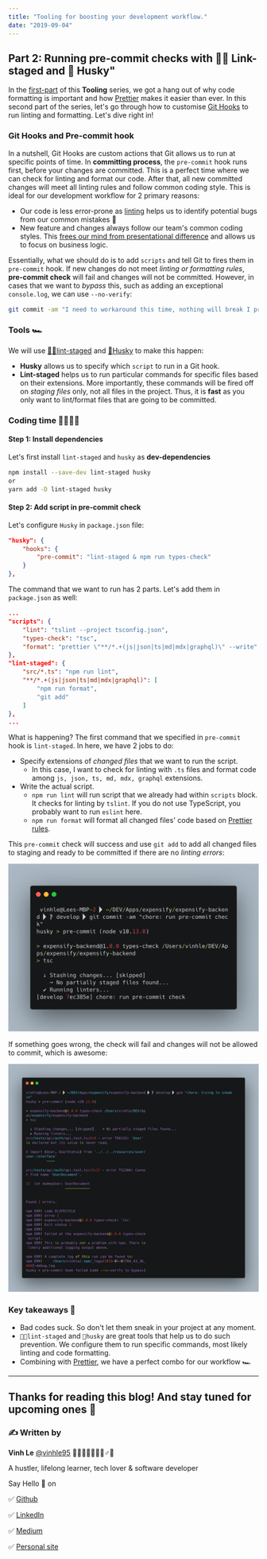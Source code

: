 ```yaml
---
title: "Tooling for boosting your development workflow."
date: "2019-09-04"
---
```

## Part 2: Running pre-commit checks with 🚫💩 Link-staged and 🐶 Husky"
In the [first-part](https://medium.com/shot-code/tooling-for-boosting-your-development-workflow-d663f7f5fd82) of this **Tooling** series, we got a hang out of why code formatting is important and how [Prettier](https://prettier.io/) makes it easier than ever. In this second part of the series, let's go through how to customise [Git Hooks](https://git-scm.com/book/en/v2/Customizing-Git-Git-Hooks) to run linting and formatting. Let's dive right in!

### Git Hooks and Pre-commit hook
In a nutshell, Git Hooks are custom actions that Git allows us to run at specific points of time. In **committing process**, the `pre-commit` hook runs first, before your changes are committed. This is a perfect time where we can check for linting and format our code. After that, all new committed changes will meet all linting rules and follow common coding style. This is ideal for our development workflow for 2 primary reasons:
* Our code is less error-prone as [linting](https://en.wikipedia.org/wiki/Lint_%28software%29) helps us to identify potential bugs from our common mistakes 🐛
* New feature and changes always follow our team's common coding styles. This [frees our mind from presentational difference](https://medium.com/shot-code/tooling-for-boosting-your-development-workflow-d663f7f5fd82) and allows us to focus on business logic.

Essentially, what we should do is to add `scripts` and tell Git to fires them in `pre-commit` hook. If new changes do not meet *linting or formatting rules*, **pre-commit check** will fail and changes will not be committed. However, in cases that we want to *bypass* this, such as adding an exceptional `console.log`, we can use `--no-verify`:
```bash
git commit -am "I need to workaround this time, nothing will break I promise" --no-verify
```

### Tools 🏎
We will use [🚫💩lint-staged](https://github.com/okonet/lint-staged) and [🐶Husky](https://github.com/typicode/husky) to make this happen:
* **Husky** allows us to specify which `script` to run in a Git hook.
* **Lint-staged** helps us to run particular commands for specific files based on their extensions. More importantly, these commands will be fired off on *staging files* only, not all files in the project. Thus, it is **fast** as you only want to lint/format files that are going to be committed.


### Coding time 👨🏻‍💻🔥
#### Step 1: Install dependencies
Let's first install `lint-staged` and `husky` as **dev-dependencies**
```bash
npm install --save-dev lint-staged husky
or
yarn add -D lint-staged husky
```
#### Step 2: Add script in pre-commit check
Let's configure `Husky` in `package.json` file:
```json
"husky": {
	"hooks": {
		"pre-commit": "lint-staged & npm run types-check"
	}
},
```
The command that we want to run has 2 parts. Let's add them in `package.json` as well:
```json
...
"scripts": {
	"lint": "tslint --project tsconfig.json",
	"types-check": "tsc",
	"format": "prettier \"**/*.+(js|json|ts|md|mdx|graphql)\" --write"
},
"lint-staged": {
	"src/*.ts": "npm run lint",
	"**/*.+(js|json|ts|md|mdx|graphql)": [
		"npm run format",
		"git add"
	]
},
...
```
What is happening? The first command that we specified in `pre-commit` hook is `lint-staged`. In here, we have 2 jobs to do:
* Specify extensions of *changed files* that we want to run the script.
 	* In this case, I want to check for linting with `.ts` files and format code among `js, json, ts, md, mdx, graphql` extensions.
* Write the actual script.
	* `npm run lint` will run script that we already had within `scripts` block. It checks for linting by `tslint`. If you do not use TypeScript, you probably want to run `eslint` here.
	* `npm run format` will format all changed files' code based on [Prettier rules](https://medium.com/shot-code/tooling-for-boosting-your-development-workflow-d663f7f5fd82).

This `pre-commit` check will success and use `git add` to add all changed files to staging and ready to be committed if there are no *linting errors*:

![pre-commit-success](./assets/success.png "pre-commit success")

If something goes wrong, the check will fail and changes will not be allowed to commit, which is awesome:

![pre-commit-fail](./assets/fail.png "pre-commit fail")

### Key takeaways 🚀
* Bad codes suck. So don't let them sneak in your project at any moment.
* `🚫💩lint-staged` and `🐶husky` are great tools that help us to do such prevention. We configure them to run specific commands, most likely linting and code formatting.
* Combining with [Prettier](https://medium.com/shot-code/tooling-for-boosting-your-development-workflow-d663f7f5fd82), we have a perfect combo for our workflow 🏎

---
## Thanks for reading this blog! And stay tuned for upcoming ones 🤩

### ✍️ Written by

**Vinh Le** [@vinhle95](https://twitter.com/vinhle95) 👨🏻‍💻🤓🏋️‍🏸🎾♂️🚀

A hustler, lifelong learner, tech lover & software developer

Say Hello 👋 on

✅ [Github](https://github.com/vinhlee95)

✅ [LinkedIn](https://www.linkedin.com/in/vinhlee95/)

✅ [Medium](https://medium.com/@vinhle95)

✅ [Personal site](https://vinhlee.com/)